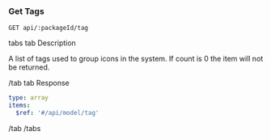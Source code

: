 ### Get Tags

```
GET api/:packageId/tag
```

tabs
tab Description

A list of tags used to group icons in the system. If count is 0 the item will not be returned.

/tab
tab Response

```yaml
type: array
items:
  $ref: '#/api/model/tag'
```

/tab
/tabs